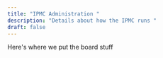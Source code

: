 ```yaml
---
title: "IPMC Administration "
description: "Details about how the IPMC runs "
draft: false
---
```

Here's where we put the board stuff
